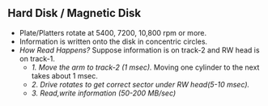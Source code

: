## Hard Disk / Magnetic Disk
- Plate/Platters rotate at 5400, 7200, 10,800 rpm or more.
- Information is written onto the disk in concentric circles.
- *How Read Happens?* Suppose information is on track-2 and RW head is on track-1.
  - *1. Move the arm to track-2 (1 msec).* Moving one cylinder to the next takes about 1 msec.
  - *2. Drive rotates to get correct sector under RW head(5-10 msec).* 
  - *3. Read,write information (50-200 MB/sec)*
